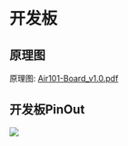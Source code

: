 # 开发板

## 原理图

原理图: [Air101-Board_v1.0.pdf](https://cdn.openluat-luatcommunity.openluat.com/attachment/20210910182802476_Air101-Board_v1.0.pdf)

## 开发板PinOut

![](https://gitee.com/openLuat/LuatOS/raw/master/bsp/air101/images/air101_evb_pinout.png)
